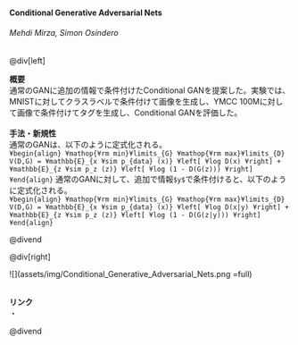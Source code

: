 #### Conditional Generative Adversarial Nets
###### Mehdi Mirza, Simon Osindero

@div[left]

__概要__<br>
通常のGANに追加の情報で条件付けたConditional GANを提案した。実験では、MNISTに対してクラスラベルで条件付けて画像を生成し、YMCC 100Mに対して画像で条件付けてタグを生成し、Conditional GANを評価した。<br>
<br>
__手法・新規性__<br>
通常のGANは、以下のように定式化される。<br>
`¥begin{align} ¥mathop{¥rm min}¥limits_{G} ¥mathop{¥rm max}¥limits_{D} V(D,G) = ¥mathbb{E}_{x ¥sim p_{data} (x)} ¥left[ ¥log D(x) ¥right] + ¥mathbb{E}_{z ¥sim p_z (z)} ¥left[ ¥log (1 - D(G(z))) ¥right] ¥end{align}`
通常のGANに対して、追加で情報`$y$`で条件付けると、以下のように定式化される。<br>
`¥begin{align} ¥mathop{¥rm min}¥limits_{G} ¥mathop{¥rm max}¥limits_{D} V(D,G) = ¥mathbb{E}_{x ¥sim p_{data} (x)} ¥left[ ¥log D(x|y) ¥right] + ¥mathbb{E}_{z ¥sim p_z (z)} ¥left[ ¥log (1 - D(G(z|y))) ¥right] ¥end{align}`

@divend

@div[right]

![](assets/img/Conditional_Generative_Adversarial_Nets.png =full)<br>
<br>

__リンク__<br>
・[](https://arxiv.org/pdf/1411.1784.pdf)<br>

@divend